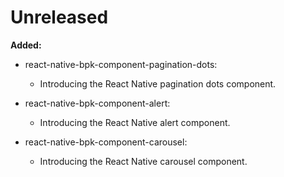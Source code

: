 # Unreleased


**Added:**
- react-native-bpk-component-pagination-dots:
  - Introducing the React Native pagination dots component.

- react-native-bpk-component-alert:
  - Introducing the React Native alert component.

- react-native-bpk-component-carousel:
  - Introducing the React Native carousel component.
